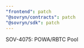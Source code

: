 ```yaml
---
"frontend": patch
"@sovryn/contracts": patch
"@sovryn/sdk": patch
---
```


SOV-4075: POWA/RBTC Pool

